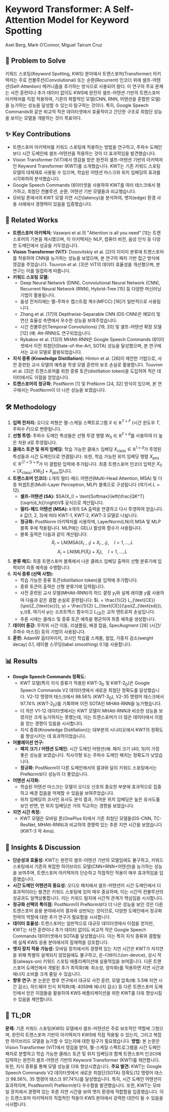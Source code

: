 # Keyword Transformer: A Self-Attention Model for Keyword Spotting
Axel Berg, Mark O’Connor, Miguel Tairum Cruz

## 🧩 Problem to Solve
키워드 스포팅(Keyword Spotting, KWS) 분야에서 트랜스포머(Transformer) 아키텍처는 주로 컨볼루션(Convolutional) 또는 순환(Recurrent) 인코더 위에 셀프-어텐션(Self-Attention) 메커니즘을 추가하는 방식으로 사용되어 왔다. 이 연구의 주요 문제는 사전 훈련이나 추가 데이터 없이도 KWS에 완전히 셀프-어텐션 기반의 트랜스포머 아키텍처를 직접 적용하여, 기존의 복합적인 모델(CNN, RNN, 어텐션을 혼합한 모델)을 능가하는 성능을 달성할 수 있는지 탐구하는 것이다. 특히, Google Speech Commands와 같은 비교적 작은 데이터셋에서 효율적이고 간단한 구조로 최첨단 성능을 보이는 모델을 개발하는 것이 목표이다.

## ✨ Key Contributions
*   트랜스포머 아키텍처를 키워드 스포팅에 적용하는 방법을 연구하고, 주파수 도메인보다 시간 도메인에 셀프-어텐션을 적용하는 것이 더 효과적임을 발견했습니다.
*   Vision Transformer (ViT)에서 영감을 받은 완전히 셀프-어텐션 기반의 아키텍처인 Keyword Transformer (KWT)를 소개했습니다. KWT는 기존 키워드 스포팅 모델의 대체재로 사용될 수 있으며, 학습된 어텐션 마스크와 위치 임베딩의 효과를 시각화하여 분석했습니다.
*   Google Speech Commands 데이터셋을 사용하여 KWT를 여러 태스크에서 평가하고, 최첨단 컨볼루션, 순환, 어텐션 기반 모델들과 비교했습니다.
*   모바일 폰에서의 KWT 모델 지연 시간(latency)을 분석하여, 엣지(edge) 환경 사용 사례에서 경쟁력이 있음을 입증했습니다.

## 📎 Related Works
*   **트랜스포머 아키텍처:** Vaswani et al.의 "Attention is all you need" [1]는 트랜스포머의 기본을 제시했으며, 이 아키텍처는 NLP, 컴퓨터 비전, 음성 인식 등 다양한 도메인에서 성공을 거두었습니다.
*   **Vision Transformer (ViT):** Dosovitskiy et al. [2]이 이미지 분류에 트랜스포머를 적용하여 CNN을 능가하는 성능을 보였으며, 본 연구의 패치 기반 접근 방식에 영감을 주었습니다. Touvron et al. [3]은 ViT의 데이터 효율성을 개선했으며, 본 연구는 이를 밀접하게 따릅니다.
*   **키워드 스포팅 모델:**
    *   Deep Neural Network (DNN), Convolutional Neural Network (CNN), Recurrent Neural Network (RNN), Hybrid-Tree [15] 등 다양한 머신러닝 기법이 활용됩니다.
    *   음성 전처리에는 멜-주파수 켑스트럼 계수(MFCC) [16]가 일반적으로 사용됩니다.
    *   Zhang et al. [17]의 Depthwise-Separable CNN (DS-CNN)은 메모리 및 연산 효율성 측면에서 우수한 성능을 보여주었습니다.
    *   시간 컨볼루션(Temporal Convolutions) [19, 20] 및 셀프-어텐션 확장 모델 [12] (예: Att-RNN)도 연구되었습니다.
    *   Rybakov et al. [13]의 MHAtt-RNN은 Google Speech Commands 데이터셋에서 이전 최첨단(State-of-the-Art, SOTA) 성능을 달성했으며, 본 연구에서는 교사 모델로 활용되었습니다.
*   **지식 증류 (Knowledge Distillation):** Hinton et al. [26]이 제안한 기법으로, 사전 훈련된 교사 모델의 예측을 학생 모델 훈련의 보조 손실로 활용합니다. Touvron et al. [3]은 트랜스포머를 위한 증류 토큰(distillation token)을 도입하여 적은 데이터에서도 이점을 얻었습니다.
*   **트랜스포머의 정규화:** PostNorm [1] 및 PreNorm [24, 32] 방식이 있으며, 본 연구에서는 PostNorm이 더 나은 성능을 보였습니다.

## 🛠️ Methodology
1.  **입력 전처리:** 오디오 파형은 멜-스케일 스펙트로그램 $X \in \mathbb{R}^{T \times F}$ (시간 윈도우 $T$, 주파수 $F$)으로 변환됩니다.
2.  **선형 투영:** 주파수 도메인 특성들은 선형 투영 행렬 $W_0 \in \mathbb{R}^{F \times d}$를 사용하여 더 높은 차원 $d$로 투영됩니다.
3.  **클래스 토큰 및 위치 임베딩:** 학습 가능한 클래스 임베딩 $X_{\text{class}} \in \mathbb{R}^{1 \times d}$가 투영된 특성들과 시간 도메인으로 연결됩니다. 또한, 학습 가능한 위치 임베딩 행렬 $X_{\text{pos}} \in \mathbb{R}^{(T+1) \times d}$가 이 결합된 입력에 추가됩니다. 최종 트랜스포머 인코더 입력은 $X_0 = [X_{\text{class}}; XW_0] + X_{\text{pos}}$입니다.
4.  **트랜스포머 인코더:** $L$개의 멀티-헤드 어텐션(Multi-Head Attention, MSA) 및 다층 퍼셉트론(Multi-Layer Perceptron, MLP) 블록으로 구성됩니다 (여기서 $L=12$).
    *   **셀프-어텐션 (SA):** $SA(X_l) = \text{Softmax}\left(\frac{QK^T}{\sqrt{d_h}}\right)V$ 공식으로 계산됩니다.
    *   **멀티-헤드 어텐션 (MSA):** $k$개의 SA 출력을 연결하고 다시 투영하여 얻습니다. $k$ 값(1, 2, 3)에 따라 KWT-1, KWT-2, KWT-3 모델로 나뉩니다.
    *   **정규화:** PostNorm 아키텍처를 사용하며, LayerNorm(LN)이 MSA 및 MLP 블록 후에 적용됩니다. MLP에는 GELU 활성화 함수가 사용됩니다.
    *   블록 출력은 다음과 같이 계산됩니다:
        $$\tilde{X}_l = \text{LN}(\text{MSA}(X_{l-1}) + X_{l-1}), \quad l=1,...,L$$
        $$X_l = \text{LN}(\text{MLP}(\tilde{X}_l) + \tilde{X}_l), \quad l=1,...,L$$
5.  **분류 헤드:** 최종 트랜스포머 블록에서 나온 클래스 임베딩 출력이 선형 분류기에 입력되어 최종 예측을 수행합니다.
6.  **지식 증류 (선택 사항):**
    *   학습 가능한 증류 토큰(distillation token)을 입력에 추가합니다.
    *   증류 토큰의 출력은 선형 분류기에 입력됩니다.
    *   사전 훈련된 교사 모델(MHAtt-RNN)의 하드 결정 $y_t$와 실제 레이블 $y$를 사용하여 다음과 같은 결합 손실로 훈련됩니다: $L = \frac{1}{2} L_{\text{CE}}(\psi(Z_{\text{sc}}), y) + \frac{1}{2} L_{\text{CE}}(\psi(Z_{\text{sd}}), y_t)$, 여기서 $\psi$는 소프트맥스 함수이고 $L_{\text{CE}}$는 교차 엔트로피 손실입니다.
    *   추론 시에는 클래스 및 증류 토큰 예측을 평균하여 최종 예측을 생성합니다.
7.  **데이터 증강:** 무작위 시간 이동, 리샘플링, 배경 잡음, SpecAugment [28] (시간/주파수 마스킹) 등의 기법이 사용됩니다.
8.  **훈련:** AdamW 옵티마이저, 코사인 학습률 스케줄, 웜업, 가중치 감소(weight decay) 0.1, 레이블 스무딩(label smoothing) 0.1을 사용합니다.

## 📊 Results
*   **Google Speech Commands 정확도:**
    *   KWT 모델(특히 지식 증류가 적용된 KWT-3$_{\text{D}}$ 및 KWT-2$_{\text{D}}$)은 Google Speech Commands V2 데이터셋에서 새로운 최첨단 정확도를 달성했습니다. V2-12 명령어 태스크에서 98.56% (KWT-3$_{\text{D}}$), V2-35 명령어 태스크에서 97.74% (KWT-2$_{\text{D}}$)를 기록하며 이전 SOTA인 MHAtt-RNN을 능가했습니다.
    *   더 작은 V1-12 데이터셋에서는 KWT 모델이 MHAtt-RNN과 비슷한 성능을 보였지만 크게 능가하지는 못했는데, 이는 트랜스포머가 더 많은 데이터에서 이점을 얻는 경향이 있음을 시사합니다.
    *   지식 증류(Knowledge Distillation)는 대부분의 시나리오에서 KWT의 정확도를 향상시키는 데 효과적이었습니다.
*   **어블레이션 연구:**
    *   **패치 크기 / 어텐션 도메인:** 시간 도메인 어텐션(예: 패치 크기 (40, 1))이 가장 좋은 성능을 보였습니다. 직사각형 또는 주파수 도메인 패치는 정확도가 낮았습니다.
    *   **정규화:** PostNorm이 다른 도메인에서의 결과와 달리 키워드 스포팅에서는 PreNorm보다 성능이 더 좋았습니다.
*   **어텐션 시각화:**
    *   학습된 어텐션 마스크는 모델이 오디오 신호의 중요한 부분에 효과적으로 집중하고 배경 잡음을 억제할 수 있음을 보여주었습니다.
    *   위치 임베딩의 코사인 유사도 분석 결과, 가까운 위치 임베딩은 높은 유사도를 보인 반면, 먼 위치 임베딩은 거의 직교하는 경향을 보였습니다.
*   **지연 시간 측정:**
    *   KWT 모델은 모바일 폰(OnePlus 6)에서 기존 최첨단 모델들(DS-CNN, TC-ResNet, MHAtt-RNN)과 비교하여 경쟁력 있는 추론 지연 시간을 보였습니다 (KWT-3 약 4ms).

## 🧠 Insights & Discussion
*   **단순성과 효율성:** KWT는 완전히 셀프-어텐션 기반의 모델임에도 불구하고, 키워드 스포팅에서 기존의 복잡한 하이브리드 모델(CNN+RNN+어텐션)을 능가하는 성능을 보여주며, 트랜스포머 아키텍처의 단순하고 직접적인 적용이 매우 효과적임을 입증했습니다.
*   **시간 도메인 어텐션의 중요성:** 오디오 패치에서 셀프-어텐션이 시간 도메인에서 더 효과적이라는 발견은 키워드 스포팅에 있어 매우 중요하며, 이는 시간적 컨볼루션의 성공과도 일맥상통합니다. 이는 키워드 탐지에 시간적 관계가 핵심임을 시사합니다.
*   **정규화 선택의 특이점:** PostNorm이 PreNorm보다 더 나은 성능을 보인 것은 다른 트랜스포머 응용 분야에서의 결과와 상반되는 것이므로, 다양한 도메인에서 정규화 전략의 역할에 대한 추가 연구가 필요함을 시사합니다.
*   **데이터 효율성:** 트랜스포머는 일반적으로 대규모 데이터셋에서 이점을 얻지만, KWT는 사전 훈련이나 추가 데이터 없이도 비교적 작은 Google Speech Commands 데이터셋에서 SOTA를 달성했습니다. 이는 특히 지식 증류와 결합될 때 실제 KWS 응용 분야에서의 잠재력을 강조합니다.
*   **엣지 장치 적용 가능성:** 모바일 장치에서의 경쟁력 있는 지연 시간은 KWT가 저지연을 위해 특별히 설계되지 않았음에도 불구하고, 온-디바이스(on-device), 상시 작동(always-on) 키워드 스포팅 애플리케이션에 실용적임을 보여줍니다. 다른 트랜스포머 도메인에서 개발된 추가 최적화(예: 희소성, 양자화)를 적용하면 지연 시간과 에너지 소비를 크게 줄일 수 있습니다.
*   **향후 연구:** 본 논문은 향후 연구에서 대규모 사전 훈련, 모델 압축(예: 5.5배 지연 시간 감소), 하드웨어 인식 최적화(예: 4059배 에너지 감소) 등 다른 트랜스포머 도메인에서 얻은 이점들을 활용하여 KWS 애플리케이션을 위한 KWT를 더욱 향상시킬 수 있음을 제안합니다.

## 📌 TL;DR
**문제:** 기존 키워드 스포팅(KWS) 모델에서 셀프-어텐션은 주로 보조적인 역할에 그쳤으며, 완전히 트랜스포머 기반의 아키텍처가 KWS에 직접 적용될 수 있는지, 그리고 복잡한 하이브리드 모델을 능가할 수 있는지에 대한 탐구가 필요했습니다.
**방법:** 본 논문은 Vision Transformer (ViT)에서 영감을 받아, 멜-스케일 스펙트로그램을 시간 도메인 패치로 분할하고 학습 가능한 클래스 토큰 및 위치 임베딩과 함께 트랜스포머 인코더에 입력하는 완전히 셀프-어텐션 기반의 Keyword Transformer (KWT)를 제안합니다. 또한, 지식 증류를 통해 모델 성능을 더욱 향상시켰습니다.
**주요 발견:** KWT는 Google Speech Commands V2 데이터셋에서 새로운 최첨단(SOTA) 정확도(12 명령어 태스크 98.56%, 35 명령어 태스크 97.74%)를 달성했습니다. 특히, 시간 도메인 어텐션이 효과적이며, PostNorm이 PreNorm보다 우수함을 발견했습니다. 또한, KWT는 모바일 장치에서 경쟁력 있는 추론 지연 시간을 보여 엣지 환경에 적합함을 입증했습니다. 이는 트랜스포머 아키텍처의 직접적인 적용이 KWS 분야에서 강력한 대안이 될 수 있음을 시사합니다.